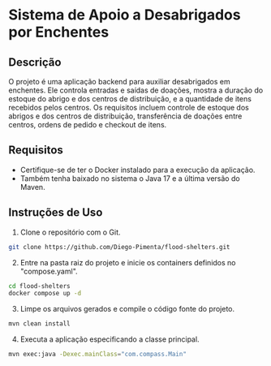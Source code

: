 # Sistema de Apoio a Desabrigados por Enchentes

## Descrição

O projeto é uma aplicação backend para auxiliar desabrigados em enchentes. Ele controla
entradas e saídas de doações, mostra a duração do estoque do abrigo e dos centros de
distribuição, e a quantidade de itens recebidos pelos centros. Os requisitos incluem controle de
estoque dos abrigos e dos centros de distribuição, transferência de doações entre centros, ordens
de pedido e checkout de itens.

## Requisitos

- Certifique-se de ter o Docker instalado para a execução da aplicação.
- Também tenha baixado no sistema o Java 17 e a última versão do Maven.

## Instruções de Uso

1. Clone o repositório com o Git.
```bash
git clone https://github.com/Diego-Pimenta/flood-shelters.git
```

2. Entre na pasta raiz do projeto e inicie os containers definidos no "compose.yaml".
```bash
cd flood-shelters
docker compose up -d
```

3. Limpe os arquivos gerados e compile o código fonte do projeto.
```bash
mvn clean install
```

4. Executa a aplicação especificando a classe principal.
```bash
mvn exec:java -Dexec.mainClass="com.compass.Main"
```
